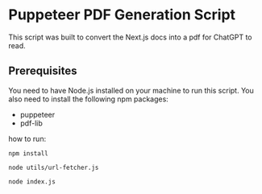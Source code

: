 # Puppeteer PDF Generation Script

This script was built to convert the Next.js docs into a pdf for ChatGPT to read.
## Prerequisites

You need to have Node.js installed on your machine to run this script. You also need to install the following npm packages:

- puppeteer
- pdf-lib

how to run:

```npm install```

```node utils/url-fetcher.js```

```node index.js```
